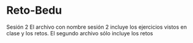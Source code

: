 # Reto-Bedu
Sesión 2
El archivo con nombre sesión 2 incluye los ejercicios vistos en clase y los retos. El segundo archivo sólo incluye los retos

